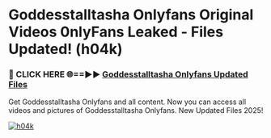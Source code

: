 # Goddesstalltasha Onlyfans Original Videos 0nlyFans Leaked - Files Updated! (h04k)

<h3>🔴 CLICK HERE 🌐==►► <a href="https://tinyurl.com/ehrbuxhb" rel="nofollow">Goddesstalltasha Onlyfans Updated Files</a></h3>

Get Goddesstalltasha Onlyfans and all content. Now you can access all videos and pictures of Goddesstalltasha Onlyfans. New Updated Files 2025!

[![h04k](https://i.imgur.com/lVYEuWS.gif)](https://tinyurl.com/ehrbuxhb)
